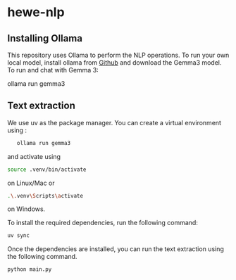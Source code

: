 # hewe-nlp
## Installing Ollama
This repository uses Ollama to perform the NLP operations. To run your own local model, install ollama from [Github](https://github.com/ollama/ollama) and download the Gemma3 model. To run and chat with Gemma 3:

ollama run gemma3

## Text extraction
We use uv as the package manager. You can create a virtual environment using :

```bash
   ollama run gemma3
```
 and activate using 
 ```bash
source .venv/bin/activate
```
 on Linux/Mac
or
```bash
.\.venv\Scripts\activate 
```
on Windows.

To install the required dependencies, run the following command:
```bash
uv sync
```
Once the dependencies are installed, you can run the text extraction using the following command.
```bash
python main.py
```
